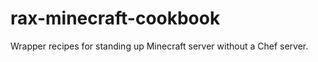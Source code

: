 rax-minecraft-cookbook
======================

Wrapper recipes for standing up Minecraft server without a Chef server.
